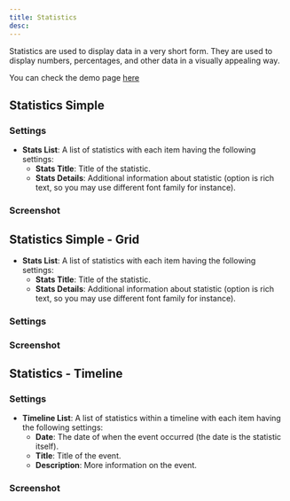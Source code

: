 ```yaml
---
title: Statistics
desc:
---
```


Statistics are used to display data in a very short form. They are used to display numbers, percentages, and other data in a visually appealing way.

You can check the demo page [here](https://143910617.hs-sites-eu1.com/module-statistics)

## Statistics Simple

### Settings
- **Stats List**: A list of statistics with each item having the following settings:
  - **Stats Title**: Title of the statistic.
  - **Stats Details**: Additional information about statistic (option is rich text, so you may use different font family for instance).

### Screenshot

## Statistics Simple - Grid
- **Stats List**: A list of statistics with each item having the following settings:
  - **Stats Title**: Title of the statistic.
  - **Stats Details**: Additional information about statistic (option is rich text, so you may use different font family for instance).

### Settings

### Screenshot

## Statistics - Timeline

### Settings
- **Timeline List**: A list of statistics within a timeline with each item having the following settings:
  - **Date**: The date of when the event occurred (the date is the statistic itself).
  - **Title**: Title of the event.
  - **Description**: More information on the event.

### Screenshot

